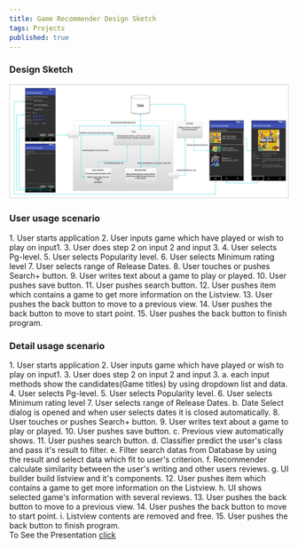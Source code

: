 ```yaml
---
title: Game Recommender Design Sketch
tags: Projects
published: true
---
```

<H3>
Design Sketch
</H3>
<img src="https://raw.githubusercontent.com/youngtakcho/recommender/master/Sketch.png"/>

<H3>
  User usage scenario <br>
</H3>
1. User starts application
2. User inputs game which have played or wish to play on input1.
3. User does step 2 on input 2 and input 3.
4. User selects Pg-level.
5. User selects Popularity level.
6. User selects Minimum rating level
7. User selects range of Release Dates.
8. User touches or pushes Search+ button.
9. User writes text about a game to play or played.
10. User pushes save button.
11. User pushes search button.
12. User pushes item which contains a game to get more information on the Listview.
13. User pushes the back button to move to a previous view.
14. User pushes the back button to move to start point.
15. User pushes the back button to finish program.


<H3>
  Detail usage scenario <br>
</H3>
1. User starts application
2. User inputs game which have played or wish to play on input1.
3. User does step 2 on input 2 and input 3.
    a. each input methods show the candidates(Game titles) by using dropdown list and data.
4. User selects Pg-level.
5. User selects Popularity level.
6. User selects Minimum rating level
7. User selects range of Release Dates.
    b. Date Select dialog is opened and when user selects dates it is closed automatically.
8. User touches or pushes Search+ button.
9. User writes text about a game to play or played.
10. User pushes save button.
    c. Previous view automatically shows.
11. User pushes search button.
    d. Classifier predict the user's class and pass it's result to filter.
    e. Filter search datas from Database by using the result and select data which fit to user's criterion. 
    f. Recommender calculate similarity between the user's writing and other users reviews.
    g. UI builder build listview and it's components.
12. User pushes item which contains a game to get more information on the Listview.
    h. UI shows selected game's information with several reviews.
13. User pushes the back button to move to a previous view.
14. User pushes the back button to move to start point.
    i. Listview contents are removed and free.
15. User pushes the back button to finish program.

<br>
To See the Presentation <a href="https://1drv.ms/p/s!AgLMBfyzYYtXvS3woDkaWs4DhYt_">click</a>


<!--more-->



